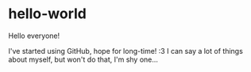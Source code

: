 # hello-world

Hello everyone!

I've started using GitHub, hope for long-time! :3
I can say a lot of things about myself, but won't do that, I'm shy one...
